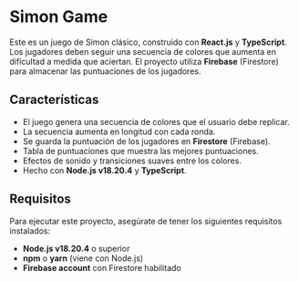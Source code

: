 # Simon Game

Este es un juego de Simon clásico, construido con **React.js** y **TypeScript**. Los jugadores deben seguir una secuencia de colores que aumenta en dificultad a medida que aciertan. El proyecto utiliza **Firebase** (Firestore) para almacenar las puntuaciones de los jugadores.

## Características

- El juego genera una secuencia de colores que el usuario debe replicar.
- La secuencia aumenta en longitud con cada ronda.
- Se guarda la puntuación de los jugadores en **Firestore** (Firebase).
- Tabla de puntuaciones que muestra las mejores puntuaciones.
- Efectos de sonido y transiciones suaves entre los colores.
- Hecho con **Node.js v18.20.4** y **TypeScript**.

## Requisitos

Para ejecutar este proyecto, asegúrate de tener los siguientes requisitos instalados:

- **Node.js v18.20.4** o superior
- **npm** o **yarn** (viene con Node.js)
- **Firebase account** con Firestore habilitado
